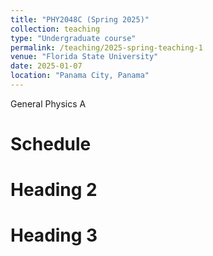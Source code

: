 ```yaml
---
title: "PHY2048C (Spring 2025)"
collection: teaching
type: "Undergraduate course"
permalink: /teaching/2025-spring-teaching-1
venue: "Florida State University"
date: 2025-01-07
location: "Panama City, Panama"
---
```

General Physics A

Schedule
======

Heading 2
======

Heading 3
======
